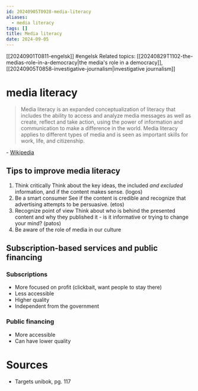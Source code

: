 ```yaml
---
id: 20240905T0928-media-literacy
aliases:
  - media literacy
tags: []
title: Media literacy
date: 2024-09-05
---
```


[[20240901T0811-engelsk]] #engelsk
Related topics: [[20240829T1102-the-medias-role-in-a-democracy|the media's role in a democracy]], [[20240905T0858-investigative-journalism|investigative journalism]]

# media literacy

> Media literacy is an expanded conceptualization of literacy that includes the ability to access and analyze media messages as well as create, reflect and take action, using the power of information and communication to make a difference in the world. Media literacy applies to different types of media and is seen as important skills for work, life, and citizenship.

\- [Wikipedia](https://en.wikipedia.org/wiki/Media_literacy)

## Tips to improve media literacy

1. Think critically
   Think about the key ideas, the included _and excluded_ information, and if the content makes sense. (logos)
2. Be a smart consumer
   See if the content is credible and recognize that advertising attempts to be persuasive. (etos)
3. Recognize point of view
   Think about who is behind the presented content and why they published it - is it informative or trying to change your mind? (patos)
4. Be aware of the role of media in our culture

## Subscription-based services and public financing

### Subscriptions

- More focused on profit (clickbait, want people to stay there)
- Less accessible
- Higher quality
- Independent from the government

### Public financing

- More accessible
- Can have lower quality

# Sources

- Targets unibok, pg. 117
